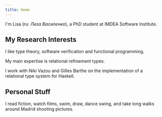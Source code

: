 ```yaml
---
title: Home
---
```


I'm Lisa (ru: _Лиза Василенко_), a PhD student at IMDEA Software Institute.

## My Research Interests

I like type theory, software verification and functional programming.
 
My main expertise is relational refinement types.

I work with Niki Vazou and Gilles Barthe on the implementation of a relational type system for Haskell.

## Personal Stuff

I read fiction, watch films, swim, draw, dance swing, and take long walks around Madrid shooting pictures.
